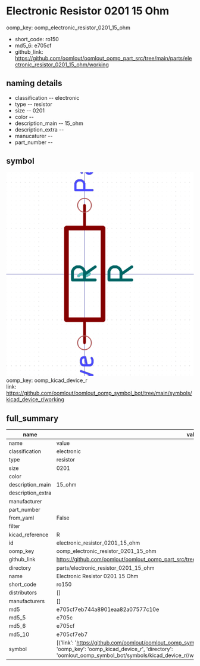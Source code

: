 # Electronic Resistor 0201 15 Ohm
oomp_key: oomp_electronic_resistor_0201_15_ohm 

  
* short_code: ro150
* md5_6: e705cf  
* github_link: https://github.com/oomlout/oomlout_oomp_part_src/tree/main/parts/electronic_resistor_0201_15_ohm/working  
## naming details
* classification -- electronic
* type -- resistor
* size -- 0201
* color -- 
* description_main -- 15_ohm
* description_extra -- 
* manucaturer -- 
* part_number -- 



## symbol

![](symbol/0/working/working_600.png)  
oomp_key: oomp_kicad_device_r  
link: https://github.com/oomlout/oomlout_oomp_symbol_bot/tree/main/symbols/kicad_device_r/working  


## full_summary
| name | value | 
| --- | --- | 
| name | value | 
| classification | electronic | 
| type | resistor | 
| size | 0201 | 
| color |  | 
| description_main | 15_ohm | 
| description_extra |  | 
| manufacturer |  | 
| part_number |  | 
| from_yaml | False | 
| filter |  | 
| kicad_reference | R | 
| id | electronic_resistor_0201_15_ohm | 
| oomp_key | oomp_electronic_resistor_0201_15_ohm | 
| github_link | https://github.com/oomlout/oomlout_oomp_part_src/tree/main/parts/electronic_resistor_0201_15_ohm/working | 
| directory | parts/electronic_resistor_0201_15_ohm | 
| name | Electronic Resistor 0201 15 Ohm | 
| short_code | ro150 | 
| distributors | [] | 
| manufacturers | [] | 
| md5 | e705cf7eb744a8901eaa82a07577c10e | 
| md5_5 | e705c | 
| md5_6 | e705cf | 
| md5_10 | e705cf7eb7 | 
| symbol | [{'link': 'https://github.com/oomlout/oomlout_oomp_symbol_bot/tree/main/symbols/kicad_device_r', 'oomp_key': 'oomp_kicad_device_r', 'directory': 'oomlout_oomp_symbol_bot/symbols/kicad_device_r//working/working.kicad_sym'}] | 
